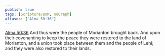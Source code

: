 ```yaml
---
publish: true
tags: [Scripture/BoM, noGraph]
aliases: ["Alma 50:36"]
---
```

[Alma 50:36](https://churchofjesuschrist.org/study/scriptures/bofm/alma/50?lang=eng&id=p36#p36) And thus were the people of Morianton brought back. And upon their covenanting to keep the peace they were restored to the land of Morianton, and a union took place between them and the people of Lehi; and they were also restored to their lands.
